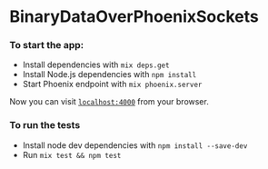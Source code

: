 # BinaryDataOverPhoenixSockets

### To start the app:

  * Install dependencies with `mix deps.get`
  * Install Node.js dependencies with `npm install`
  * Start Phoenix endpoint with `mix phoenix.server`

Now you can visit [`localhost:4000`](http://localhost:4000) from your browser.

### To run the tests

  * Install node dev dependencies with `npm install --save-dev`
  * Run `mix test && npm test`
